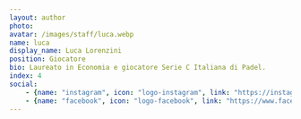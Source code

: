 ```yaml
---
layout: author
photo: 
avatar: /images/staff/luca.webp
name: luca
display_name: Luca Lorenzini
position: Giocatore
bio: Laureato in Economia e giocatore Serie C Italiana di Padel.
index: 4
social:
    - {name: "instagram", icon: "logo-instagram", link: "https://instagram.com/luca.lorenzini94/"}
    - {name: "facebook", icon: "logo-facebook", link: "https://www.facebook.com/luca.c.lorenzini"}
---
```

